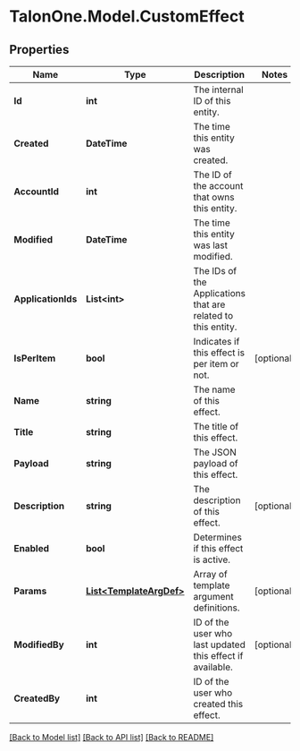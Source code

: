 # TalonOne.Model.CustomEffect
## Properties

Name | Type | Description | Notes
------------ | ------------- | ------------- | -------------
**Id** | **int** | The internal ID of this entity. | 
**Created** | **DateTime** | The time this entity was created. | 
**AccountId** | **int** | The ID of the account that owns this entity. | 
**Modified** | **DateTime** | The time this entity was last modified. | 
**ApplicationIds** | **List&lt;int&gt;** | The IDs of the Applications that are related to this entity. | 
**IsPerItem** | **bool** | Indicates if this effect is per item or not. | [optional] 
**Name** | **string** | The name of this effect. | 
**Title** | **string** | The title of this effect. | 
**Payload** | **string** | The JSON payload of this effect. | 
**Description** | **string** | The description of this effect. | [optional] 
**Enabled** | **bool** | Determines if this effect is active. | 
**Params** | [**List&lt;TemplateArgDef&gt;**](TemplateArgDef.md) | Array of template argument definitions. | [optional] 
**ModifiedBy** | **int** | ID of the user who last updated this effect if available. | [optional] 
**CreatedBy** | **int** | ID of the user who created this effect. | 

[[Back to Model list]](../README.md#documentation-for-models) [[Back to API list]](../README.md#documentation-for-api-endpoints) [[Back to README]](../README.md)


